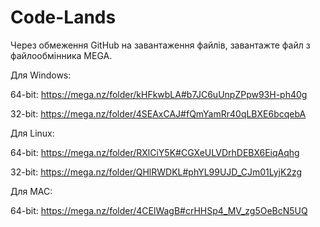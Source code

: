 # Code-Lands
Через обмеження GitHub на завантаження файлів, завантажте файл з файлообмінника MEGA.

Для Windows:

  64-bit: https://mega.nz/folder/kHFkwbLA#b7JC6uUnpZPpw93H-ph40g

  32-bit: https://mega.nz/folder/4SEAxCAJ#fQmYamRr40qLBXE6bcqebA

Для Linux:

  64-bit: https://mega.nz/folder/RXlCiY5K#CGXeULVDrhDEBX6EiqAqhg

  32-bit: https://mega.nz/folder/QHlRWDKL#phYL99UJD_CJm01LyjK2zg

Для MAC:

  64-bit: https://mega.nz/folder/4CElWagB#crHHSp4_MV_zg5OeBcN5UQ
